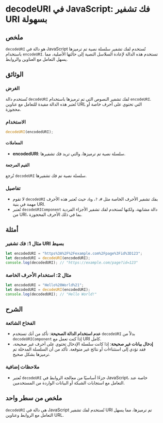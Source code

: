 <!--
Meta Description: # decodeURI في JavaScript: فك تشفير URI بسهولة ## ملخص `decodeURI` هو دالة في JavaScript تُستخدم لفك تشفير سلسلة نصية تم ترميزها باستخدام `encodeURI`....
Meta Keywords: decodeuri, javascript, تشفير, uri, encodeduri
-->

# decodeURI في JavaScript: فك تشفير URI بسهولة

## ملخص
`decodeURI` هو دالة في JavaScript تُستخدم لفك تشفير سلسلة نصية تم ترميزها باستخدام `encodeURI`. تستخدم هذه الدالة لإعادة السلاسل النصية إلى حالتها الأصلية، مما يسهل التعامل مع العناوين والروابط.

## الوثائق
### الغرض
تُستخدم دالة `decodeURI` لفك تشفير النصوص التي تم ترميزها باستخدام `encodeURI`. تُعتبر هذه الدالة مفيدة للتعامل مع عناوين URL التي تحتوي على أحرف خاصة أو محجوزة.

### الاستخدام
```javascript
decodeURI(encodedURI);
```

#### المعاملات
- **encodedURI**: سلسلة نصية تم ترميزها، والتي تريد فك تشفيرها.

#### القيم المرجعة
تُرجع `decodeURI` سلسلة نصية تم فك تشفيرها.

### تفاصيل
- لا تقوم `decodeURI` بفك تشفير الأحرف الخاصة مثل `#`، `?`، و`&`، حيث تُعتبر هذه الأحرف مهمة في بنية URI.
- تُعتبر `decodeURIComponent` دالة مشابهة، ولكنها تُستخدم لفك تشفير الأجزاء الفردية من URI، بما في ذلك الأحرف المحجوزة.

## أمثلة
### مثال 1: فك تشفير URI بسيط
```javascript
let encodedURI = "https%3A%2F%2Fexample.com%2Fpage%3Fid%3D123";
let decodedURI = decodeURI(encodedURI);
console.log(decodedURI); // "https://example.com/page?id=123"
```

### مثال 2: استخدام الأحرف الخاصة
```javascript
let encodedURI = "Hello%20World%21";
let decodedURI = decodeURI(encodedURI);
console.log(decodedURI); // "Hello World!"
```

## الشرح
### الفخاخ الشائعة
- **عدم استخدام الدالة الصحيحة**: تأكد من أنك تستخدم `decodeURI` بدلاً من `decodeURIComponent` إذا كنت تعمل مع URI كامل.
- **إدخال بيانات غير صحيحة**: إذا كانت سلسلة الإدخال تحتوي على أحرف غير صحيحة، فقد تؤدي إلى استثناءات أو نتائج غير متوقعة. تأكد من أن السلسلة المدخلة تم ترميزها بشكل صحيح.

### ملاحظات إضافية
- تُعتبر `decodeURI` جزءًا أساسيًا من معالجة الروابط في JavaScript، خاصة عند التعامل مع استجابات الشبكة أو البيانات الواردة من المستخدمين.

## ملخص من سطر واحد
`decodeURI` هي دالة في JavaScript تُستخدم لفك تشفير URI تم ترميزها، مما يسهل التعامل مع الروابط وعناوين URL.